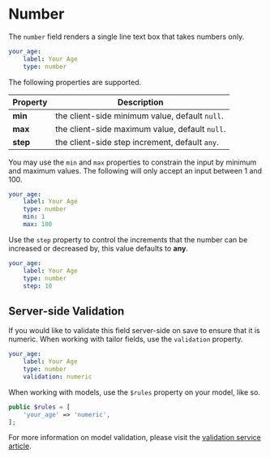 # Number

The `number` field renders a single line text box that takes numbers only.

```yaml
your_age:
    label: Your Age
    type: number
```

The following properties are supported.

Property | Description
------------- | -------------
**min** | the client-side minimum value, default `null`.
**max** | the client-side maximum value, default `null`.
**step** | the client-side step increment, default `any`.

You may use the `min` and `max` properties to constrain the input by minimum and maximum values. The following will only accept an input between 1 and 100.

```yaml
your_age:
    label: Your Age
    type: number
    min: 1
    max: 100
```

Use the `step` property to control the increments that the number can be increased or decreased by, this value defaults to **any**.

```yaml
your_age:
    label: Your Age
    type: number
    step: 10
```

## Server-side Validation

If you would like to validate this field server-side on save to ensure that it is numeric. When working with tailor fields, use the `validation` property.

```yaml
your_age:
    label: Your Age
    type: number
    validation: numeric
```

When working with models, use the `$rules` property on your model, like so.

```php
public $rules = [
    'your_age' => 'numeric',
];
```

For more information on model validation, please visit the [validation service article](../../extend/services/validation.md#rule-numeric).
